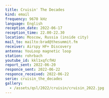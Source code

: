 ```yaml
---
title: Cruisin' The Decades
kind: email
frequency: 9670 kHz
language: English
reception_date: 2022-06-17
reception_time: 22.00-22.30
location: Moscow, Russia (inside city)
mail_to: mailto:brad@thesummit.fm
receiver: Airspy HF+ Discovery
antenna: YouLoop magnetic loop
station: rohrbach
youtube_id: kkl1xqfcfHU
report_sent: 2022-06-20
responce_sent: 2022-06-22
responce_received: 2022-06-22
serie: cruisin_the_decades
gallery:
  - /assets/qsl/2022/cruisin/cruisin_2022.jpg
---
```

